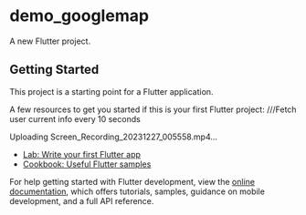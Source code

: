 # demo_googlemap

A new Flutter project.

## Getting Started

This project is a starting point for a Flutter application.

A few resources to get you started if this is your first Flutter project:
///Fetch user current info every 10 seconds

Uploading Screen_Recording_20231227_005558.mp4…



- [Lab: Write your first Flutter app](https://docs.flutter.dev/get-started/codelab)
- [Cookbook: Useful Flutter samples](https://docs.flutter.dev/cookbook)

For help getting started with Flutter development, view the
[online documentation](https://docs.flutter.dev/), which offers tutorials,
samples, guidance on mobile development, and a full API reference.
